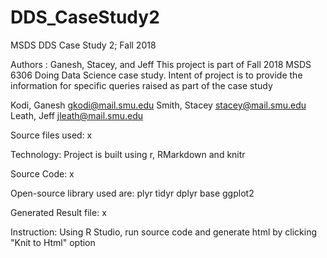 # DDS_CaseStudy2
MSDS DDS Case Study 2; Fall 2018

Authors : Ganesh, Stacey, and Jeff
This project is part of Fall 2018 MSDS 6306 Doing Data Science case study. Intent of project is to provide the information for specific queries raised as part of the case study

Kodi, Ganesh <gkodi@mail.smu.edu>
Smith, Stacey <stacey@mail.smu.edu>
Leath, Jeff <jleath@mail.smu.edu>

Source files used:
x

Technology:
Project is built using r, RMarkdown and knitr

Source Code:
x

Open-source library used are:
plyr
tidyr
dplyr
base
ggplot2

Generated Result file:
x

Instruction: Using R Studio, run source code and generate html by clicking "Knit to Html" option
